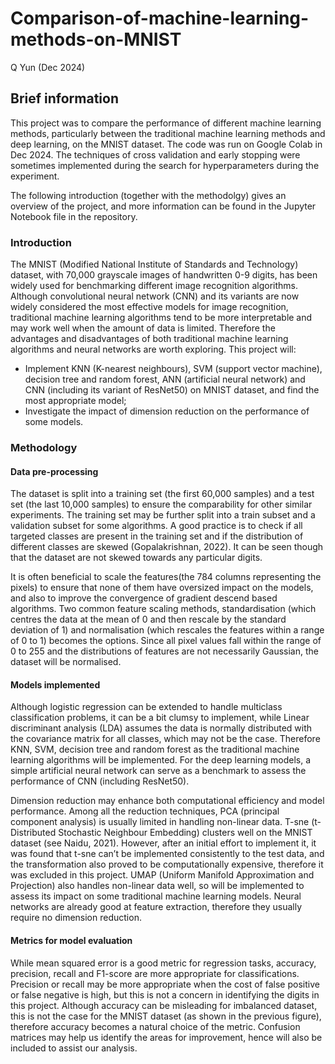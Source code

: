 # Comparison-of-machine-learning-methods-on-MNIST
Q Yun (Dec 2024)

## Brief information
This project was to compare the performance of different machine learning methods, particularly between the traditional machine learning methods and deep learning, on the MNIST dataset. The code was run on Google Colab in Dec 2024. The techniques of cross validation and early stopping were sometimes implemented during the search for hyperparameters during the experiment.

The following introduction (together with the methodolgy) gives an overview of the project, and more information can be found in the Jupyter Notebook file in the repository.

### Introduction
The MNIST (Modified National Institute of Standards and Technology) dataset, with 70,000 grayscale images of handwritten 0-9 digits,  has been widely used for benchmarking different image recognition algorithms. Although convolutional neural network (CNN) and its variants are now widely considered the most effective models for image recognition, traditional machine learning algorithms tend to be more interpretable and may work well when the amount of data is limited. Therefore the advantages and disadvantages of both traditional machine learning algorithms and neural networks are worth exploring. This project will:
* Implement KNN (K-nearest neighbours), SVM (support vector machine), decision tree and random forest, ANN (artificial neural network) and CNN (including its variant of ResNet50) on MNIST dataset, and find the most appropriate model;
*	Investigate the impact of dimension reduction on the performance of  some models.

### Methodology
#### Data pre-processing
The dataset is split into a training set (the first 60,000 samples) and a test set (the last 10,000 samples) to ensure the comparability for other similar experiments. The training set may be further split into a train subset and a validation subset for some algorithms. A good practice is to check if all targeted classes are present in the training set and if the distribution of different classes are skewed (Gopalakrishnan, 2022). It can be seen though that the dataset are not skewed towards any particular digits.

It is often beneficial to scale the features(the 784 columns representing the pixels) to ensure that none of them have oversized impact on the models, and also to improve the convergence of gradient descend based algorithms. Two common feature scaling methods, standardisation (which centres the data at the mean of 0 and then rescale by the standard deviation of 1) and normalisation (which rescales the features within a range of 0 to 1) becomes the options. Since all pixel values fall within the range of 0 to 255 and the distributions of features are not necessarily Gaussian, the dataset will be normalised.

#### Models implemented
Although logistic regression can be extended to handle multiclass classification problems, it can be a bit clumsy to implement, while Linear discriminant analysis (LDA) assumes the data is normally distributed with the covariance matrix for all classes, which may not be the case. Therefore KNN, SVM, decision tree and random forest as the traditional machine learning algorithms will be implemented. For the deep learning models, a simple artificial neural network can serve as a benchmark to assess the performance of CNN (including ResNet50).

Dimension reduction may enhance both computational efficiency and model performance. Among all the reduction techniques, PCA (principal component analysis) is usually limited in handling non-linear data. T-sne (t-Distributed Stochastic Neighbour Embedding) clusters well on the MNIST dataset (see Naidu, 2021). However, after an initial effort to implement it, it was found that t-sne can’t be implemented consistently to the test data, and the transformation also proved to be computationally expensive, therefore it was excluded in this project. UMAP (Uniform Manifold Approximation and Projection) also handles non-linear data well, so will be implemented to assess its impact on some traditional machine learning models. Neural networks are already good at feature extraction, therefore they usually require no dimension reduction.

#### Metrics for model evaluation
While mean squared error is a good metric for regression tasks, accuracy, precision, recall and F1-score are more appropriate for classifications. Precision or recall may be more appropriate when the cost of false positive or false negative is high, but this is not a concern in identifying the digits in this project. Although accuracy can be misleading for imbalanced dataset, this is not the case for the MNIST dataset (as shown in the previous figure), therefore accuracy becomes a natural choice of the metric. Confusion matrices may help us identify the areas for improvement, hence will also be included to assist our analysis.
